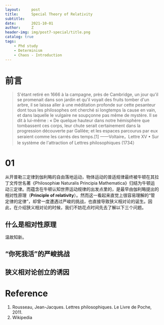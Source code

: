 ```yaml
---
layout:     post
title:      Special Theory of Relativity
subtitle:   
date:       2021-10-01
author:     Z
header-img: img/post7-special/title.png
catalog: true
tags:
    - Phd study
    - Determinism
    - Chaos - Introduction
---
```


<script type="text/x-mathjax-config">
  MathJax.Hub.Config({
    tex2jax: {
      inlineMath: [ ['$','$'], ["\\(","\\)"] ],
      displayMath: [ ['$$','$$'], ["\\[","\\]"] ],
      processEscapes: true
    }
  });
</script>
<script src="https://cdn.mathjax.org/mathjax/latest/MathJax.js?config=TeX-AMS-MML_HTMLorMML" type="text/javascript"></script>

# 前言

>S'étant retiré en 1666 à la campagne, près de Cambridge, un jour qu'il se promenait dans son jardin et qu'il voyait des fruits tomber d'un arbre, il se laissa aller à une méditation profonde sur cette pesanteur dont tous les philosophes ont cherché si longtemps la cause en vain, et dans laquelle le vulgaire ne soupçonne pas même de mystère. Il se dit à lui-même : « De quelque hauteur dans notre hémisphère que tombassent ces corps, leur chute serait certainement dans la progression découverte par Galilée; et les espaces parcourus par eux seraient comme les carrés des temps.[1]
                                                                        ——Voltaire，Lettre XV • Sur le système de l'attraction of Lettres philosophiques (1734）


# 01

从开普勒三定律到伽利略的自由落地运动，物体运动的普适规律最终被牛顿在其拉丁文传世名著《Philosophiæ Naturalis Principia Mathematica》归结为牛顿运动三定律。而蕴含在牛顿认知世界运动规律的出发点里的，是最早由伽利略提出的相对性原理（**Principle of relativity**）。然而这一看起来直觉上很容易理解的“管定律的定律”，却曾一度遭遇过严峻的挑战，也直接导致狭义相对论的诞生。因此，在介绍狭义相对论的时候，我们不妨花点时间先去了解以下三个问题。

## 什么是相对性原理

温故知新。

## “你死我活”的严峻挑战

## 狭义相对论创立的诱因

# Reference

1. Rousseau, Jean-Jacques. Lettres philosophiques. Le Livre de Poche, 2011.
2. Wikipedia
